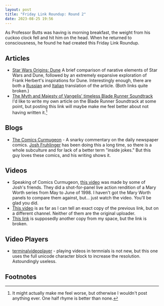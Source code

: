 ```yaml
---
layout: post
title: "Friday Link Roundup: Round 2"
date: 2023-08-25 19:56
---
```


As Professor Butts was having is morning breakfast, the weight from his cuckoo clock fell and hit him on the head. When he returned to consciousness, he found he had created this Friday Link Roundup.

## Articles

- [Star Wars Origins: Dune](http://www.moongadget.com/origins/dune.html) A brief comparison of narative elements of Star Wars and Dune, followed by an extremely expansive exploration of Frank Herbert's inspirations for Dune. Interestingly enough, there are both a [Russian](http://www.thedune.ru/articles/sw-origins.html) and [Italian](http://www.duneitalia.com/mdpro/index.php?module=CMpro&func=viewpage&pageid=205) translation of the article. (Both links quite broken.)
- [The Myth and Majesty of Vangelis' timeless Blade Runner Soundtrack](https://thevinylfactory.com/features/blade-runner-soundtrack/) I'd like to write my own article on the Blade Runner Soundtrack at some point, but posting this link will maybe make me feel better about not having written it.[^1]

## Blogs

- [The Comics Curmugeon](https://joshreads.com/) - A snarky commentary on the daily newspaper comics. [Josh Fruhlinger](https://joshreads.com/about/) has been doing this a long time, so there is a whole subculture and for lack of a better term "inside jokes." But this guy loves these comics, and his writing shows it.

## Videos

- Speaking of Comics Curmugeon, [this video](https://www.youtube.com/watch?v=E9f94S5FLMk) was made by some of Josh's friends. They did a shot-for-panel live action rendition of a Mary Worth series from May to June of 1998. I haven't got the Mary Worth panels to compare them against, but... just watch the video. You'll be glad you did.
- [This video](https://www.youtube.com/watch?v=_7zT_agPGyA) is as far as I can tell an exact copy of the previous link, but on a different channel. Neither of them are the original uploader.
- [This link](https://myspace.com/video/vid/2515992) is supposedly another copy from my space, but the link is broken.

## Video Players

- [terminalvideoplayer](https://github.com/TheRealOrange/terminalvideoplayer) - playing videos in termnials is not new, but this one uses the full unicode character block to increase the resolution. Astoundingly useless.

## Footnotes

[^1]: It might actually make me feel worse, but otherwise I wouldn't post anything ever. One half rhyme is better than none.
